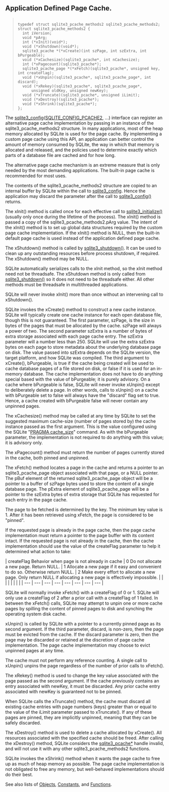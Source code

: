## Application Defined Page Cache.




> ```
> 
> typedef struct sqlite3_pcache_methods2 sqlite3_pcache_methods2;
> struct sqlite3_pcache_methods2 {
>   int iVersion;
>   void *pArg;
>   int (*xInit)(void*);
>   void (*xShutdown)(void*);
>   sqlite3_pcache *(*xCreate)(int szPage, int szExtra, int bPurgeable);
>   void (*xCachesize)(sqlite3_pcache*, int nCachesize);
>   int (*xPagecount)(sqlite3_pcache*);
>   sqlite3_pcache_page *(*xFetch)(sqlite3_pcache*, unsigned key, int createFlag);
>   void (*xUnpin)(sqlite3_pcache*, sqlite3_pcache_page*, int discard);
>   void (*xRekey)(sqlite3_pcache*, sqlite3_pcache_page*,
>       unsigned oldKey, unsigned newKey);
>   void (*xTruncate)(sqlite3_pcache*, unsigned iLimit);
>   void (*xDestroy)(sqlite3_pcache*);
>   void (*xShrink)(sqlite3_pcache*);
> };
> 
> ```



The [sqlite3\_config](../c3ref/config.html)([SQLITE\_CONFIG\_PCACHE2](../c3ref/c_config_covering_index_scan.html#sqliteconfigpcache2), ...) interface can
register an alternative page cache implementation by passing in an
instance of the sqlite3\_pcache\_methods2 structure.
In many applications, most of the heap memory allocated by
SQLite is used for the page cache.
By implementing a
custom page cache using this API, an application can better control
the amount of memory consumed by SQLite, the way in which
that memory is allocated and released, and the policies used to
determine exactly which parts of a database file are cached and for
how long.


The alternative page cache mechanism is an
extreme measure that is only needed by the most demanding applications.
The built\-in page cache is recommended for most uses.


The contents of the sqlite3\_pcache\_methods2 structure are copied to an
internal buffer by SQLite within the call to [sqlite3\_config](../c3ref/config.html). Hence
the application may discard the parameter after the call to
[sqlite3\_config()](../c3ref/config.html) returns.




The xInit() method is called once for each effective
call to [sqlite3\_initialize()](../c3ref/initialize.html)
(usually only once during the lifetime of the process). The xInit()
method is passed a copy of the sqlite3\_pcache\_methods2\.pArg value.
The intent of the xInit() method is to set up global data structures
required by the custom page cache implementation.
If the xInit() method is NULL, then the
built\-in default page cache is used instead of the application defined
page cache.




The xShutdown() method is called by [sqlite3\_shutdown()](../c3ref/initialize.html).
It can be used to clean up
any outstanding resources before process shutdown, if required.
The xShutdown() method may be NULL.


SQLite automatically serializes calls to the xInit method,
so the xInit method need not be threadsafe. The
xShutdown method is only called from [sqlite3\_shutdown()](../c3ref/initialize.html) so it does
not need to be threadsafe either. All other methods must be threadsafe
in multithreaded applications.


SQLite will never invoke xInit() more than once without an intervening
call to xShutdown().




SQLite invokes the xCreate() method to construct a new cache instance.
SQLite will typically create one cache instance for each open database file,
though this is not guaranteed. The
first parameter, szPage, is the size in bytes of the pages that must
be allocated by the cache. szPage will always a power of two. The
second parameter szExtra is a number of bytes of extra storage
associated with each page cache entry. The szExtra parameter will
a number less than 250\. SQLite will use the
extra szExtra bytes on each page to store metadata about the underlying
database page on disk. The value passed into szExtra depends
on the SQLite version, the target platform, and how SQLite was compiled.
The third argument to xCreate(), bPurgeable, is true if the cache being
created will be used to cache database pages of a file stored on disk, or
false if it is used for an in\-memory database. The cache implementation
does not have to do anything special based with the value of bPurgeable;
it is purely advisory. On a cache where bPurgeable is false, SQLite will
never invoke xUnpin() except to deliberately delete a page.
In other words, calls to xUnpin() on a cache with bPurgeable set to
false will always have the "discard" flag set to true.
Hence, a cache created with bPurgeable false will
never contain any unpinned pages.




The xCachesize() method may be called at any time by SQLite to set the
suggested maximum cache\-size (number of pages stored by) the cache
instance passed as the first argument. This is the value configured using
the SQLite "[PRAGMA cache\_size](../pragma.html#pragma_cache_size)" command. As with the bPurgeable
parameter, the implementation is not required to do anything with this
value; it is advisory only.




The xPagecount() method must return the number of pages currently
stored in the cache, both pinned and unpinned.




The xFetch() method locates a page in the cache and returns a pointer to
an sqlite3\_pcache\_page object associated with that page, or a NULL pointer.
The pBuf element of the returned sqlite3\_pcache\_page object will be a
pointer to a buffer of szPage bytes used to store the content of a
single database page. The pExtra element of sqlite3\_pcache\_page will be
a pointer to the szExtra bytes of extra storage that SQLite has requested
for each entry in the page cache.


The page to be fetched is determined by the key. The minimum key value
is 1\. After it has been retrieved using xFetch, the page is considered
to be "pinned".


If the requested page is already in the page cache, then the page cache
implementation must return a pointer to the page buffer with its content
intact. If the requested page is not already in the cache, then the
cache implementation should use the value of the createFlag
parameter to help it determined what action to take:




| createFlag  Behavior when page is not already in cache | 0  Do not allocate a new page. Return NULL. | 1  Allocate a new page if it easy and convenient to do so. Otherwise return NULL. | 2  Make every effort to allocate a new page. Only return NULL if allocating a new page is effectively impossible. | | | | | | | |
| --- | --- | --- | --- | --- | --- | --- | --- |




SQLite will normally invoke xFetch() with a createFlag of 0 or 1\. SQLite
will only use a createFlag of 2 after a prior call with a createFlag of 1
failed. In between the xFetch() calls, SQLite may
attempt to unpin one or more cache pages by spilling the content of
pinned pages to disk and synching the operating system disk cache.




xUnpin() is called by SQLite with a pointer to a currently pinned page
as its second argument. If the third parameter, discard, is non\-zero,
then the page must be evicted from the cache.
If the discard parameter is
zero, then the page may be discarded or retained at the discretion of
page cache implementation. The page cache implementation
may choose to evict unpinned pages at any time.


The cache must not perform any reference counting. A single
call to xUnpin() unpins the page regardless of the number of prior calls
to xFetch().




The xRekey() method is used to change the key value associated with the
page passed as the second argument. If the cache
previously contains an entry associated with newKey, it must be
discarded. Any prior cache entry associated with newKey is guaranteed not
to be pinned.


When SQLite calls the xTruncate() method, the cache must discard all
existing cache entries with page numbers (keys) greater than or equal
to the value of the iLimit parameter passed to xTruncate(). If any
of these pages are pinned, they are implicitly unpinned, meaning that
they can be safely discarded.




The xDestroy() method is used to delete a cache allocated by xCreate().
All resources associated with the specified cache should be freed. After
calling the xDestroy() method, SQLite considers the [sqlite3\_pcache\*](../c3ref/pcache.html)
handle invalid, and will not use it with any other sqlite3\_pcache\_methods2
functions.




SQLite invokes the xShrink() method when it wants the page cache to
free up as much of heap memory as possible. The page cache implementation
is not obligated to free any memory, but well\-behaved implementations should
do their best.


See also lists of
 [Objects](../c3ref/objlist.html),
 [Constants](../c3ref/constlist.html), and
 [Functions](../c3ref/funclist.html).


